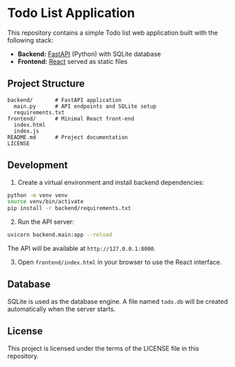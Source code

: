 # Todo List Application

This repository contains a simple Todo list web application built with the following stack:

- **Backend:** [FastAPI](https://fastapi.tiangolo.com/) (Python) with SQLite database
- **Frontend:** [React](https://react.dev/) served as static files

## Project Structure

```
backend/       # FastAPI application
  main.py      # API endpoints and SQLite setup
  requirements.txt
frontend/      # Minimal React front‑end
  index.html
  index.js
README.md      # Project documentation
LICENSE
```

## Development

1. Create a virtual environment and install backend dependencies:

```bash
python -m venv venv
source venv/bin/activate
pip install -r backend/requirements.txt
```

2. Run the API server:

```bash
uvicorn backend.main:app --reload
```

The API will be available at `http://127.0.0.1:8000`.

3. Open `frontend/index.html` in your browser to use the React interface.

## Database

SQLite is used as the database engine. A file named `todo.db` will be created automatically when the server starts.

## License

This project is licensed under the terms of the LICENSE file in this repository.
